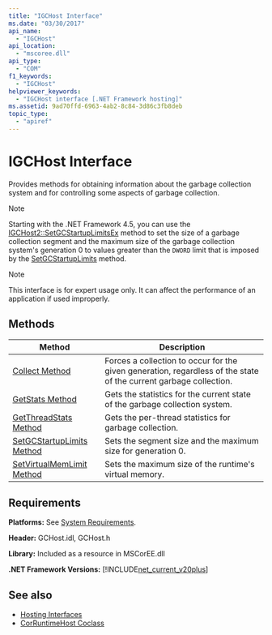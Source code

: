 ```yaml
---
title: "IGCHost Interface"
ms.date: "03/30/2017"
api_name: 
  - "IGCHost"
api_location: 
  - "mscoree.dll"
api_type: 
  - "COM"
f1_keywords: 
  - "IGCHost"
helpviewer_keywords: 
  - "IGCHost interface [.NET Framework hosting]"
ms.assetid: 9ad70ffd-6963-4ab2-8c84-3d86c3fb8deb
topic_type: 
  - "apiref"
---
```

# IGCHost Interface
Provides methods for obtaining information about the garbage collection system and for controlling some aspects of garbage collection.  
  
> [!NOTE]
> Starting with the .NET Framework 4.5, you can use the [IGCHost2::SetGCStartupLimitsEx](igchost2-setgcstartuplimitsex-method.md) method to set the size of a garbage collection segment and the maximum size of the garbage collection system's generation 0 to values greater than the `DWORD` limit that is imposed by the [SetGCStartupLimits](igchost-setgcstartuplimits-method.md) method.  
  
> [!NOTE]
> This interface is for expert usage only. It can affect the performance of an application if used improperly.  
  
## Methods  
  
|Method|Description|  
|------------|-----------------|  
|[Collect Method](igchost-collect-method.md)|Forces a collection to occur for the given generation, regardless of the state of the current garbage collection.|  
|[GetStats Method](igchost-getstats-method.md)|Gets the statistics for the current state of the garbage collection system.|  
|[GetThreadStats Method](igchost-getthreadstats-method.md)|Gets the per-thread statistics for garbage collection.|  
|[SetGCStartupLimits Method](igchost-setgcstartuplimits-method.md)|Sets the segment size and the maximum size for generation 0.|  
|[SetVirtualMemLimit Method](igchost-setvirtualmemlimit-method.md)|Sets the maximum size of the runtime's virtual memory.|  
  
## Requirements  
 **Platforms:** See [System Requirements](../../get-started/system-requirements.md).  
  
 **Header:** GCHost.idl, GCHost.h  
  
 **Library:** Included as a resource in MSCorEE.dll  
  
 **.NET Framework Versions:** [!INCLUDE[net_current_v20plus](../../../../includes/net-current-v20plus-md.md)]  
  
## See also

- [Hosting Interfaces](hosting-interfaces.md)
- [CorRuntimeHost Coclass](corruntimehost-coclass.md)
